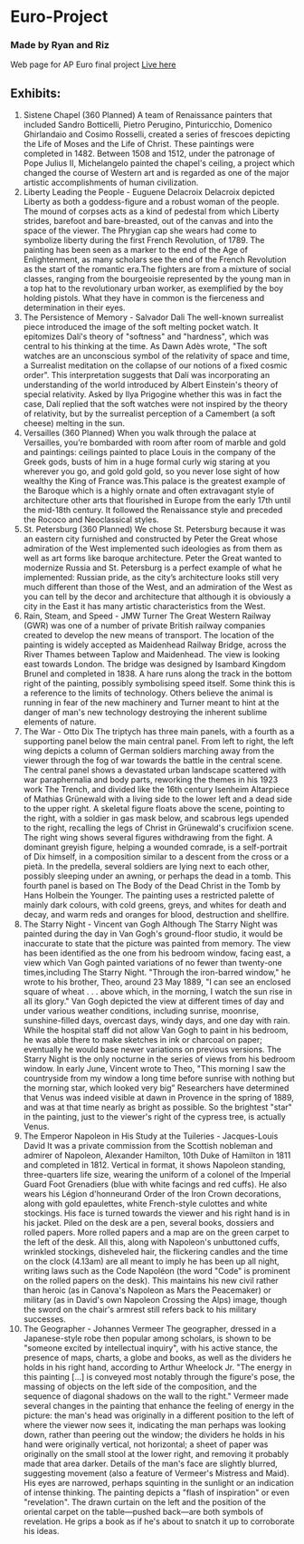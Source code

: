# Euro-Project
### Made by Ryan and Riz

Web page for AP Euro final project
[Live here](https://rjacoby00.github.io/Euro-Project/)

## Exhibits:
1. Sistene Chapel (360 Planned)
A team of Renaissance painters that included Sandro Botticelli, Pietro Perugino, Pinturicchio, Domenico Ghirlandaio and Cosimo Rosselli, created a series of frescoes depicting the Life of Moses and the Life of Christ. These paintings were completed in 1482. Between 1508 and 1512, under the patronage of Pope Julius II, Michelangelo painted the chapel's ceiling, a project which changed the course of Western art and is regarded as one of the major artistic accomplishments of human civilization.
2. Liberty Leading the People - Euguene Delacroix
Delacroix depicted Liberty as both a goddess-figure and a robust woman of the people. The mound of corpses acts as a kind of pedestal from which Liberty strides, barefoot and bare-breasted, out of the canvas and into the space of the viewer. The Phrygian cap she wears had come to symbolize liberty during the first French Revolution, of 1789. The painting has been seen as a marker to the end of the Age of Enlightenment, as many scholars see the end of the French Revolution as the start of the romantic era.The fighters are from a mixture of social classes, ranging from the bourgeoisie represented by the young man in a top hat to the revolutionary urban worker, as exemplified by the boy holding pistols. What they have in common is the fierceness and determination in their eyes.
3. The Persistence of Memory - Salvador Dali
The well-known surrealist piece introduced the image of the soft melting pocket watch. It epitomizes Dalí's theory of "softness" and "hardness", which was central to his thinking at the time. As Dawn Adès wrote, "The soft watches are an unconscious symbol of the relativity of space and time, a Surrealist meditation on the collapse of our notions of a fixed cosmic order". This interpretation suggests that Dalí was incorporating an understanding of the world introduced by Albert Einstein's theory of special relativity. Asked by Ilya Prigogine whether this was in fact the case, Dalí replied that the soft watches were not inspired by the theory of relativity, but by the surrealist perception of a Camembert (a soft cheese) melting in the sun.
4. Versailles (360 Planned)
When you walk through the palace at Versailles, you’re bombarded with room after room of marble and gold and paintings: ceilings painted to place Louis in the company of the Greek gods, busts of him in a huge formal curly wig staring at you wherever you go, and gold gold gold, so you never lose sight of how wealthy the King of France was.This palace is the greatest example of the Baroque  which is a highly ornate and often extravagant style of architecture other arts that flourished in Europe from the early 17th until the mid-18th century. It followed the Renaissance style and preceded the Rococo and Neoclassical styles.
5. St. Petersburg (360 Planned)
We chose St. Petersburg because it was an eastern city furnished and constructed by Peter the Great whose admiration of the West implemented such ideologies as from them as well as art forms like baroque architecture. Peter the Great wanted to modernize Russia and St. Petersburg is a perfect example of what he implemented: Russian pride, as the city’s architecture looks still very much different than those of the West, and an admiration of the West as you can tell by the decor and architecture that although it is obviously a city in the East it has many artistic characteristics from the West.
6. Rain, Steam, and Speed - JMW Turner
The Great Western Railway (GWR) was one of a number of private British railway companies created to develop the new means of transport. The location of the painting is widely accepted as Maidenhead Railway Bridge, across the River Thames between Taplow and Maidenhead. The view is looking east towards London. The bridge was designed by Isambard Kingdom Brunel and completed in 1838. A hare runs along the track in the bottom right of the painting, possibly symbolising speed itself. Some think this is a reference to the limits of technology. Others believe the animal is running in fear of the new machinery and Turner meant to hint at the danger of man's new technology destroying the inherent sublime elements of nature.
7. The War - Otto Dix
The triptych has three main panels, with a fourth as a supporting panel below the main central panel. From left to right, the left wing depicts a column of German soldiers marching away from the viewer through the fog of war towards the battle in the central scene. The central panel shows a devastated urban landscape scattered with war paraphernalia and body parts, reworking the themes in his 1923 work The Trench, and divided like the 16th century Isenheim Altarpiece of Mathias Grünewald with a living side to the lower left and a dead side to the upper right. A skeletal figure floats above the scene, pointing to the right, with a soldier in gas mask below, and scabrous legs upended to the right, recalling the legs of Christ in Grünewald's crucifixion scene. The right wing shows several figures withdrawing from the fight. A dominant greyish figure, helping a wounded comrade, is a self-portrait of Dix himself, in a composition similar to a descent from the cross or a pietà. In the predella, several soldiers are lying next to each other, possibly sleeping under an awning, or perhaps the dead in a tomb. This fourth panel is based on The Body of the Dead Christ in the Tomb by Hans Holbein the Younger. The painting uses a restricted palette of mainly dark colours, with cold greens, greys, and whites for death and decay, and warm reds and oranges for blood, destruction and shellfire.
8. The Starry Night - Vincent van Gogh
Although The Starry Night was painted during the day in Van Gogh's ground-floor studio, it would be inaccurate to state that the picture was painted from memory. The view has been identified as the one from his bedroom window, facing east, a view which Van Gogh painted variations of no fewer than twenty-one times,including The Starry Night. "Through the iron-barred window," he wrote to his brother, Theo, around 23 May 1889, "I can see an enclosed square of wheat . . . above which, in the morning, I watch the sun rise in all its glory." Van Gogh depicted the view at different times of day and under various weather conditions, including sunrise, moonrise, sunshine-filled days, overcast days, windy days, and one day with rain. While the hospital staff did not allow Van Gogh to paint in his bedroom, he was able there to make sketches in ink or charcoal on paper; eventually he would base newer variations on previous versions. The Starry Night is the only nocturne in the series of views from his bedroom window. In early June, Vincent wrote to Theo, "This morning I saw the countryside from my window a long time before sunrise with nothing but the morning star, which looked very big” Researchers have determined that Venus was indeed visible at dawn in Provence in the spring of 1889, and was at that time nearly as bright as possible. So the brightest "star" in the painting, just to the viewer's right of the cypress tree, is actually Venus.
9. The Emperor Napoleon in His Study at the Tuileries - Jacques-Louis David
It was a private commission from the Scottish nobleman and admirer of Napoleon, Alexander Hamilton, 10th Duke of Hamilton in 1811 and completed in 1812. Vertical in format, it shows Napoleon standing, three-quarters life size, wearing the uniform of a colonel of the Imperial Guard Foot Grenadiers (blue with white facings and red cuffs). He also wears his Légion d'honneurand Order of the Iron Crown decorations, along with gold epaulettes, white French-style culottes and white stockings. His face is turned towards the viewer and his right hand is in his jacket. Piled on the desk are a pen, several books, dossiers and rolled papers. More rolled papers and a map are on the green carpet to the left of the desk. All this, along with Napoleon's unbuttoned cuffs, wrinkled stockings, disheveled hair, the flickering candles and the time on the clock (4.13am) are all meant to imply he has been up all night, writing laws such as the Code Napoléon (the word "Code" is prominent on the rolled papers on the desk). This maintains his new civil rather than heroic (as in Canova's Napoleon as Mars the Peacemaker) or military (as in David's own Napoleon Crossing the Alps) image, though the sword on the chair's armrest still refers back to his military successes. 
10. The Geographer - Johannes Vermeer
The geographer, dressed in a Japanese-style robe then popular among scholars, is shown to be "someone excited by intellectual inquiry", with his active stance, the presence of maps, charts, a globe and books, as well as the dividers he holds in his right hand, according to Arthur Wheelock Jr. "The energy in this painting [...] is conveyed most notably through the figure's pose, the massing of objects on the left side of the composition, and the sequence of diagonal shadows on the wall to the right." Vermeer made several changes in the painting that enhance the feeling of energy in the picture: the man's head was originally in a different position to the left of where the viewer now sees it, indicating the man perhaps was looking down, rather than peering out the window; the dividers he holds in his hand were originally vertical, not horizontal; a sheet of paper was originally on the small stool at the lower right, and removing it probably made that area darker. Details of the man's face are slightly blurred, suggesting movement (also a feature of Vermeer's Mistress and Maid). His eyes are narrowed, perhaps squinting in the sunlight or an indication of intense thinking. The painting depicts a "flash of inspiration" or even "revelation". The drawn curtain on the left and the position of the oriental carpet on the table—pushed back—are both symbols of revelation. He grips a book as if he's about to snatch it up to corroborate his ideas.
